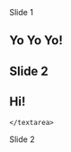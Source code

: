 <body>
		<div class="reveal">
			<div class="slides">
<section data-markdown data-separator="--->  
    <textarea data-template>  

## Slide 1  

Yo Yo Yo!  
---  
## Slide 2  
Hi!  
---  
    </textarea>  
</section>
  <section>Slide 2</section>
			</div>
		</div>